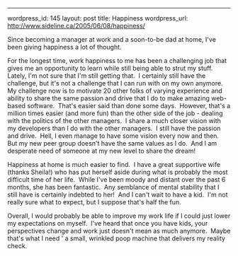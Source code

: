 --- 
wordpress_id: 145
layout: post
title: Happiness
wordpress_url: http://www.sideline.ca/2005/06/08/happiness/

<p>Since becoming a manager at work and a soon-to-be dad at home, I've been giving happiness a lot of thought.  </p>
<p>For the longest time, work happiness to me has been a challenging job that gives me an opportunity to learn while still being able to strut my stuff.    Lately, I'm not sure that I'm still getting that.  I certainly still have the challenge, but it's not a challenge that I can run with on my own anymore.  My challenge now is to motivate 20 other folks of varying experience and ability to share the same passion and drive that I do to make amazing web-based software.  That's easier said than done some days.  However, that's a million times easier (and more fun) than the other side of the job - dealing with the politics of the other managers.  I share a much closer vision with my developers than I do with the other managers.  I still have the passion and drive.  Hell, I even manage to have some vision every now and then.  But my new peer group doesn't have the same values as I do.  And I am desperate need of someone at my new level to share the dream!</p>
<p>Happiness at home is much easier to find.  I have a great supportive wife (thanks Sheila!) who has put herself aside during what is probably the most difficult time of her life.  While I've been moody and distant over the past 6 months, she has been fantastic.  Any semblance of mental stability that I still have is certainly indebted to her!  And I can't wait to have a kid.  I'm not really sure what to expect, but I suppose that's half the fun.</p>
<p>Overall, I would probably be able to improve my work life if I could just lower my expectations on myself.  I've heard that once you have kids, your perspectives change and work just doesn't mean as much anymore.  Maybe that's what I need ' a small, wrinkled poop machine that delivers my reality check.</p>
